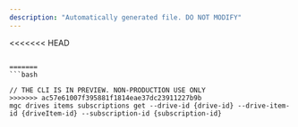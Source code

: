 ```yaml
---
description: "Automatically generated file. DO NOT MODIFY"
---
```


<<<<<<< HEAD
```cli

=======
```bash

// THE CLI IS IN PREVIEW. NON-PRODUCTION USE ONLY
>>>>>>> ac57e61007f395881f1814eae37dc23911227b9b
mgc drives items subscriptions get --drive-id {drive-id} --drive-item-id {driveItem-id} --subscription-id {subscription-id}

```